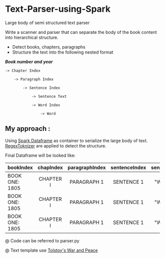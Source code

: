 # Text-Parser-using-Spark
Large body of semi structured text parser

Write a scanner and parser that can separate the body of the book content into hierarchical structure.
- Detect books, chapters, paragraphs
- Structure the text into the following nested format


***Book number and year***

    -> Chapter Index
  
        -> Paragraph Index
      
            -> Sentence Index
          
                -> Sentence Text
              
                -> Word Index
              
                    -> Word 
                  
## My approach : 
Using [Spark Dataframe](https://spark.apache.org/docs/2.3.0/sql-programming-guide.html) as container to serialize the large body of text. [RegexToknizer](https://spark.apache.org/docs/latest/ml-features.html#tokenizer) are applied to detect the structure.


Final Dataframe will be looked like: 

| bookIndex     | chapIndex       | paragraphIndex  | sentenceIndex  | sentenceContent  | wordIndex  | wordContent  |
| ------------- |:---------------:| :--------------:| :-------------:| :---------------:| :---------:|-------------:|
| BOOK ONE: 1805| CHAPTER I       | PARAGRAPH 1     | SENTENCE 1     | "Well, Prince,...| WORD 1     | "Well,       |
| BOOK ONE: 1805| CHAPTER I       | PARAGRAPH 1     | SENTENCE 1     | "Well, Prince,...| WORD 2     | Prince,      |
| BOOK ONE: 1805| CHAPTER I       | PARAGRAPH 1     | SENTENCE 1     | "Well, Prince,...| WORD 3     | so           |


@ Code can be referred to parser.py

@ Text template use [Tolstoy's War and Peace](http://www.gutenberg.org/ebooks/2600)


